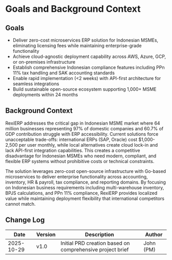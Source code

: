 # Goals and Background Context

## Goals

- Deliver zero-cost microservices ERP solution for Indonesian MSMEs, eliminating licensing fees while maintaining enterprise-grade functionality
- Achieve cloud-agnostic deployment capability across AWS, Azure, GCP, or on-premises infrastructure
- Establish comprehensive Indonesian compliance features including PPn 11% tax handling and SAK accounting standards
- Enable rapid implementation (<2 weeks) with API-first architecture for seamless integrations
- Build sustainable open-source ecosystem supporting 1,000+ MSME deployments within 24 months

## Background Context

RexiERP addresses the critical gap in Indonesian MSME market where 64 million businesses representing 97% of domestic companies and 60.7% of GDP contribution struggle with ERP accessibility. Current solutions force unacceptable trade-offs: international ERPs (SAP, Oracle) cost $1,000-2,500 per user monthly, while local alternatives create cloud lock-in and lack API-first integration capabilities. This creates a competitive disadvantage for Indonesian MSMEs who need modern, compliant, and flexible ERP systems without prohibitive costs or technical constraints.

The solution leverages zero-cost open-source infrastructure with Go-based microservices to deliver enterprise functionality across accounting, inventory, HR & payroll, tax compliance, and reporting domains. By focusing on Indonesian business requirements including multi-warehouse inventory, BPJS calculations, and PPn 11% compliance, RexiERP provides localized value while maintaining deployment flexibility that international competitors cannot match.

## Change Log

| Date | Version | Description | Author |
|------|---------|-------------|---------|
| 2025-10-29 | v1.0 | Initial PRD creation based on comprehensive project brief | John (PM) |
